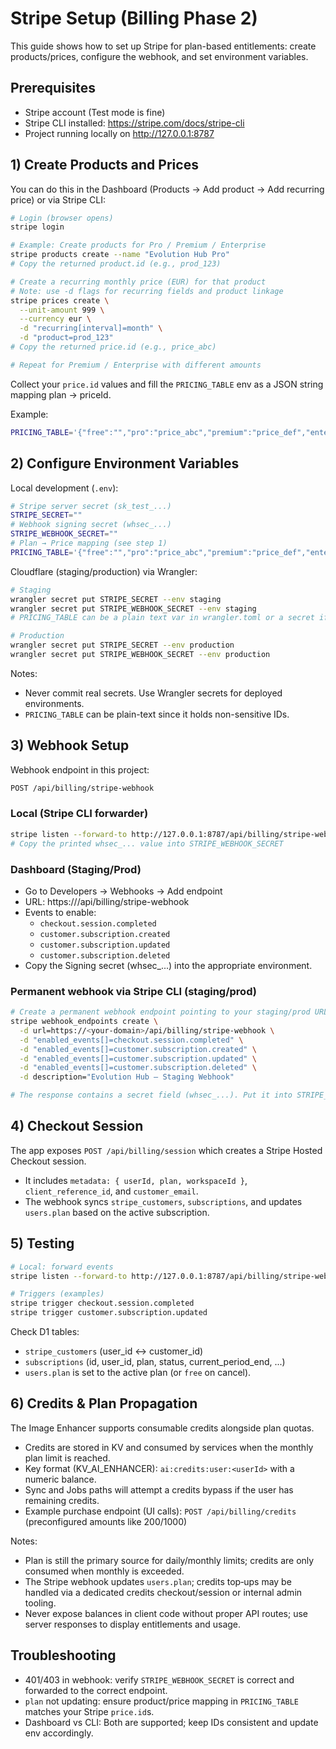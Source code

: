 # Stripe Setup (Billing Phase 2)

This guide shows how to set up Stripe for plan-based entitlements: create products/prices, configure the webhook, and set environment variables.

## Prerequisites

- Stripe account (Test mode is fine)
- Stripe CLI installed: <https://stripe.com/docs/stripe-cli>
- Project running locally on <http://127.0.0.1:8787>

## 1) Create Products and Prices

You can do this in the Dashboard (Products → Add product → Add recurring price) or via Stripe CLI:

```bash
# Login (browser opens)
stripe login

# Example: Create products for Pro / Premium / Enterprise
stripe products create --name "Evolution Hub Pro"
# Copy the returned product.id (e.g., prod_123)

# Create a recurring monthly price (EUR) for that product
# Note: use -d flags for recurring fields and product linkage
stripe prices create \
  --unit-amount 999 \
  --currency eur \
  -d "recurring[interval]=month" \
  -d "product=prod_123"
# Copy the returned price.id (e.g., price_abc)

# Repeat for Premium / Enterprise with different amounts
```

Collect your `price.id` values and fill the `PRICING_TABLE` env as a JSON string mapping plan → priceId.

Example:

```bash
PRICING_TABLE='{"free":"","pro":"price_abc","premium":"price_def","enterprise":"price_ghi"}'
```

## 2) Configure Environment Variables

Local development (`.env`):

```bash
# Stripe server secret (sk_test_...)
STRIPE_SECRET=""
# Webhook signing secret (whsec_...)
STRIPE_WEBHOOK_SECRET=""
# Plan → Price mapping (see step 1)
PRICING_TABLE='{"free":"","pro":"price_abc","premium":"price_def","enterprise":"price_ghi"}'
```

Cloudflare (staging/production) via Wrangler:

```bash
# Staging
wrangler secret put STRIPE_SECRET --env staging
wrangler secret put STRIPE_WEBHOOK_SECRET --env staging
# PRICING_TABLE can be a plain text var in wrangler.toml or a secret if preferred

# Production
wrangler secret put STRIPE_SECRET --env production
wrangler secret put STRIPE_WEBHOOK_SECRET --env production
```

Notes:

- Never commit real secrets. Use Wrangler secrets for deployed environments.
- `PRICING_TABLE` can be plain-text since it holds non-sensitive IDs.

## 3) Webhook Setup

Webhook endpoint in this project:

```bash
POST /api/billing/stripe-webhook
```

### Local (Stripe CLI forwarder)

```bash
stripe listen --forward-to http://127.0.0.1:8787/api/billing/stripe-webhook
# Copy the printed whsec_... value into STRIPE_WEBHOOK_SECRET
```

### Dashboard (Staging/Prod)

- Go to Developers → Webhooks → Add endpoint
- URL: https://<your-domain>/api/billing/stripe-webhook
- Events to enable:
  - `checkout.session.completed`
  - `customer.subscription.created`
  - `customer.subscription.updated`
  - `customer.subscription.deleted`
- Copy the Signing secret (whsec_...) into the appropriate environment.

### Permanent webhook via Stripe CLI (staging/prod)

```bash
# Create a permanent webhook endpoint pointing to your staging/prod URL
stripe webhook_endpoints create \
  -d url=https://<your-domain>/api/billing/stripe-webhook \
  -d "enabled_events[]=checkout.session.completed" \
  -d "enabled_events[]=customer.subscription.created" \
  -d "enabled_events[]=customer.subscription.updated" \
  -d "enabled_events[]=customer.subscription.deleted" \
  -d description="Evolution Hub – Staging Webhook"

# The response contains a secret field (whsec_...). Put it into STRIPE_WEBHOOK_SECRET
```

## 4) Checkout Session

The app exposes `POST /api/billing/session` which creates a Stripe Hosted Checkout session.

- It includes `metadata: { userId, plan, workspaceId }`, `client_reference_id`, and `customer_email`.
- The webhook syncs `stripe_customers`, `subscriptions`, and updates `users.plan` based on the active subscription.

## 5) Testing

```bash
# Local: forward events
stripe listen --forward-to http://127.0.0.1:8787/api/billing/stripe-webhook

# Triggers (examples)
stripe trigger checkout.session.completed
stripe trigger customer.subscription.updated
```

Check D1 tables:

- `stripe_customers` (user_id ↔ customer_id)
- `subscriptions` (id, user_id, plan, status, current_period_end, ...)
- `users.plan` is set to the active plan (or `free` on cancel).

## 6) Credits & Plan Propagation

The Image Enhancer supports consumable credits alongside plan quotas.

- Credits are stored in KV and consumed by services when the monthly plan limit is reached.
- Key format (KV_AI_ENHANCER): `ai:credits:user:<userId>` with a numeric balance.
- Sync and Jobs paths will attempt a credits bypass if the user has remaining credits.
- Example purchase endpoint (UI calls): `POST /api/billing/credits` (preconfigured amounts like 200/1000)

Notes:

- Plan is still the primary source for daily/monthly limits; credits are only consumed when monthly is exceeded.
- The Stripe webhook updates `users.plan`; credits top‑ups may be handled via a dedicated credits checkout/session or internal admin tooling.
- Never expose balances in client code without proper API routes; use server responses to display entitlements and usage.

## Troubleshooting

- 401/403 in webhook: verify `STRIPE_WEBHOOK_SECRET` is correct and forwarded to the correct endpoint.
- `plan` not updating: ensure product/price mapping in `PRICING_TABLE` matches your Stripe `price.id`s.
- Dashboard vs CLI: Both are supported; keep IDs consistent and update env accordingly.
